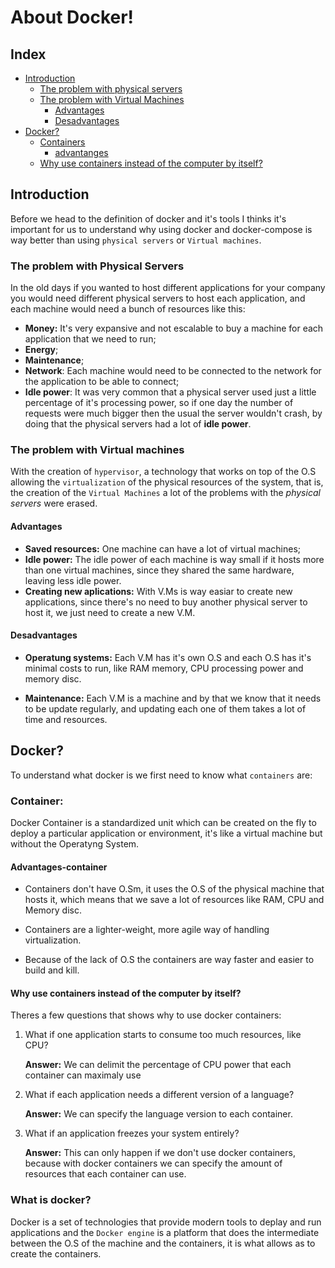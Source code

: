 # About Docker! 

## Index

- [Introduction](#introduction)
    - [The problem with physical servers](The-problem-with-Physical-Servers)
    - [The problem with Virtual Machines](The-problem-with-Virtual-machines)
        - [Advantages](#advantages)
        - [Desadvantages](#desadvantages)
- [Docker?](#docker)
    - [Containers](#containers)    
        - [advantanges](#advantages-container)
    - [Why use containers instead of the computer by itself?](#Why-use-containers-instead-of-the-computer-by-itself?)

## Introduction

Before we head to the definition of docker and it's tools I thinks it's important for us to understand why using docker and docker-compose is way better than using `physical servers` or `Virtual machines`.

### **The problem with Physical Servers**

In the old days if you wanted to host different applications for your company you would need different physical servers to host each application, and each machine would need a bunch of resources like this:

- **Money:** It's very expansive and not escalable to buy a machine for each application that we need to run;
- **Energy**; 
- **Maintenance**;
- **Network**: Each machine would need to be connected to the network for the application to be able to connect;
- **Idle power**: It was very common that a physical server used just a little percentage of it's processing power, so if one day the number of requests were much bigger then the usual the server wouldn't crash, by doing that the physical servers had a lot of **idle power**.

### **The problem with Virtual machines**

With the creation of `hypervisor`, a technology that works on top of the O.S allowing the `virtualization`  of the physical resources of the system, that is, the creation of the `Virtual Machines` a lot of the problems with the *physical servers* were erased.

#### **Advantages** 

- **Saved resources:** One machine can have a lot of virtual machines;
- **Idle power:** The idle power of each machine is way small if it hosts more than one virtual machines, since they shared the same hardware, leaving less idle power.
- **Creating new aplications:** With V.Ms is way easiar to create new applications, since there's no need to buy another physical server to host it, we just need to create a new V.M. 

#### **Desadvantages**

- **Operatung systems:** Each V.M has it's own O.S and each O.S has it's minimal costs to run, like RAM memory, CPU processing power and memory disc.

- **Maintenance:** Each V.M is a machine and by that we know that it needs to be update regularly, and updating each one of them takes a lot of time and resources. 
    

## Docker?

To understand what docker is we first need to know what `containers` are:

### Container:

Docker Container is a standardized unit which can be created on the fly to deploy a particular application or environment, it's like a virtual machine but without the Operatyng System.

#### Advantages-container

- Containers don't have O.Sm, it uses the O.S of the physical machine that hosts it, which means that we save a lot of resources like RAM, CPU and Memory disc.

- Containers are a lighter-weight, more agile way of handling virtualization.

- Because of the lack of O.S the containers are way faster and easier to build and kill.

#### Why use containers instead of the computer by itself?

Theres a few questions that shows why to use docker containers:

1. What if one application starts to consume too much resources, like CPU? 

    **Answer:** We can delimit the percentage of CPU power that each container can maximaly use

2. What if each application needs a different version of a language?

    **Answer:** We can specify the language version to each container.

3. What if an application freezes your system entirely?

    **Answer:** This can only happen if we don't use docker containers, because with docker containers we can specify the amount of resources that each container can use.

### What is docker?

Docker is a set of technologies that provide modern tools to deplay and run applications and the `Docker engine` is a platform that does the intermediate between the O.S of the machine and the containers, it is what allows as to create the containers.